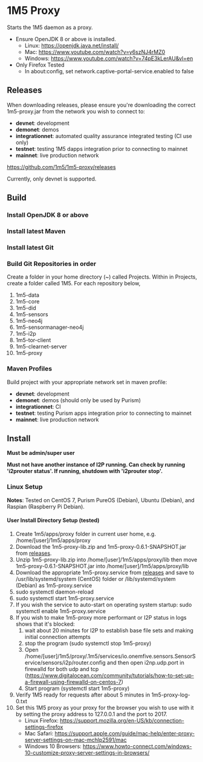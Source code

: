 # 1M5 Proxy
Starts the 1M5 daemon as a proxy.
- Ensure OpenJDK 8 or above is installed.
    - Linux: https://openjdk.java.net/install/
    - Mac: https://www.youtube.com/watch?v=y6szNJ4rMZ0
    - Windows: https://www.youtube.com/watch?v=74pE3kLerAU&vl=en
- Only Firefox Tested
    - In about:config, set network.captive-portal-service.enabled to false

## Releases
When downloading releases, please ensure you're downloading the correct 1m5-proxy.jar from the network you wish to connect to:
- **devnet**: development
- **demonet**: demos 
- **integrationnet**: automated quality assurance integrated testing (CI use only)
- **testnet**: testing 1M5 dapps integration prior to connecting to mainnet
- **mainnet**: live production network

https://github.com/1m5/1m5-proxy/releases

Currently, only devnet is supported.

## Build

### Install OpenJDK 8 or above

### Install latest Maven

### Install latest Git

### Build Git Repositories in order
Create a folder in your home directory (~) called Projects.
Within in Projects, create a folder called 1M5.
For each repository below, 

1. 1m5-data
2. 1m5-core
3. 1m5-did
4. 1m5-sensors
5. 1m5-neo4j
6. 1m5-sensormanager-neo4j
7. 1m5-i2p
8. 1m5-tor-client
9. 1m5-clearnet-server
10. 1m5-proxy

### Maven Profiles
Build project with your appropriate network set in maven profile:
- **devnet**: development
- **demonet**: demos (should only be used by Purism)
- **integrationnet**: CI
- **testnet**: testing Purism apps integration prior to connecting to mainnet
- **mainnet**: live production network

## Install
**Must be admin/super user**

**Must not have another instance of I2P running. Can check by running 'i2prouter status'. If running, shutdown with 'i2prouter stop'.**

### Linux Setup
**Notes**: Tested on CentOS 7, Purism PureOS (Debian), Ubuntu (Debian), and Raspian (Raspberry Pi Debian).

#### User Install Directory Setup (tested)
1. Create 1m5/apps/proxy folder in current user home, e.g. /home/[user]/1m5/apps/proxy
2. Download the 1m5-proxy-lib.zip and 1m5-proxy-0.6.1-SNAPSHOT.jar from [releases](https://github.com/1m5/1m5-proxy/releases/tag/0.6.1-alpha).
3. Unzip 1m5-proxy-lib.zip into /home/[user]/1m5/apps/proxy/lib then move 1m5-proxy-0.6.1-SNAPSHOT.jar into /home/[user]/1m5/apps/proxy/lib
4. Download the appropriate 1m5-proxy.service from [releases](https://github.com/1m5/1m5-proxy/releases/tag/0.6.1-alpha)
    and save to /usr/lib/systemd/system (CentOS) folder or /lib/systemd/system (Debian) as 1m5-proxy.service
5. sudo systemctl daemon-reload
6. sudo systemctl start 1m5-proxy.service 
7. If you wish the service to auto-start on operating system startup: sudo systemctl enable 1m5-proxy.service
8. If you wish to make 1m5-proxy more performant or I2P status in logs shows that it's blocked:
    1. wait about 20 minutes for I2P to establish base file sets and making initial connection attempts
    2. stop the program (sudo systemctl stop 1m5-proxy)
    3. Open /home/[user]/1m5/proxy/.1m5/services/io.onemfive.sensors.SensorService/sensors/i2p/router.config and then open i2np.udp.port in firewalld for both udp and tcp (https://www.digitalocean.com/community/tutorials/how-to-set-up-a-firewall-using-firewalld-on-centos-7)
    4. Start program (systemctl start 1m5-proxy)
9. Verify 1M5 ready for requests after about 5 minutes in 1m5-proxy-log-0.txt
10. Set this 1M5 proxy as your proxy for the browser you wish to use with it by setting the proxy address to 127.0.0.1 and the port to 2017.
    - Linux Firefox: https://support.mozilla.org/en-US/kb/connection-settings-firefox
    - Mac Safari: https://support.apple.com/guide/mac-help/enter-proxy-server-settings-on-mac-mchlp2591/mac
    - Windows 10 Browsers: https://www.howto-connect.com/windows-10-customize-proxy-server-settings-in-browsers/

